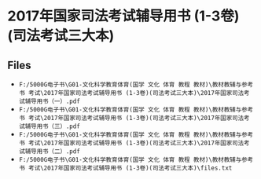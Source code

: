 # 2017年国家司法考试辅导用书 (1-3卷)(司法考试三大本)

## Files

- `F:/5000G电子书\G01-文化科学教育体育(国学 文化 体育 教程 教材)\教材教辅与参考书 考试\2017年国家司法考试辅导用书 (1-3卷)(司法考试三大本)\2017年国家司法考试辅导用书（一）.pdf`
- `F:/5000G电子书\G01-文化科学教育体育(国学 文化 体育 教程 教材)\教材教辅与参考书 考试\2017年国家司法考试辅导用书 (1-3卷)(司法考试三大本)\2017年国家司法考试辅导用书（三）.pdf`
- `F:/5000G电子书\G01-文化科学教育体育(国学 文化 体育 教程 教材)\教材教辅与参考书 考试\2017年国家司法考试辅导用书 (1-3卷)(司法考试三大本)\2017年国家司法考试辅导用书（二）.pdf`
- `F:/5000G电子书\G01-文化科学教育体育(国学 文化 体育 教程 教材)\教材教辅与参考书 考试\2017年国家司法考试辅导用书 (1-3卷)(司法考试三大本)\files.txt`
